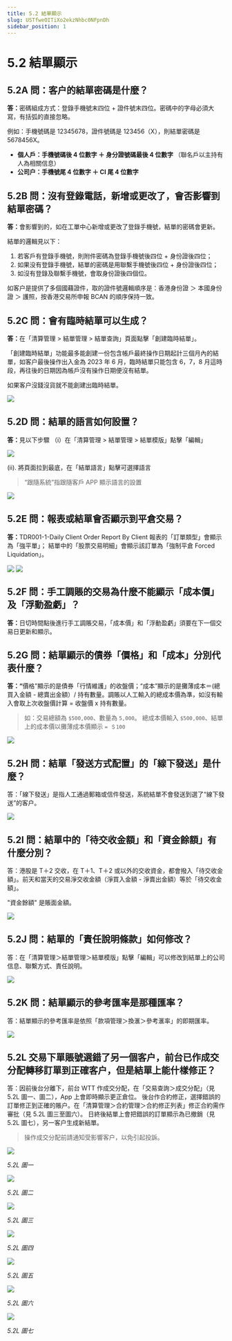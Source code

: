 ```yaml
---
title: 5.2 結單顯示
slug: USTfweOITiXo2ekzNhbc0NFpnDh
sidebar_position: 1
---
```



# 5.2 結單顯示

## 5.2A 問：客户的結單密碼是什麼？

<b>答：</b>密碼組成方式：登錄手機號末四位 + 證件號末四位。密碼中的字母必須大寫，有括弧的直接忽略。 

例如：手機號碼是 12345678，證件號碼是 123456（X），則結單密碼是 5678456X。

- <b>個人戶：手機號碼後 4 位數字 ＋ 身分證號碼最後 4 位數字  </b>（聯名戶以主持有人為相關信息）
- <b>公司户：手機號尾 4 位數字 ＋ CI 尾 4 位數字</b>

## 5.2B 問：沒有登錄電話，新增或更改了，會否影響到結單密碼？

<b>答：</b>會影響到的，如在工單中心新增或更改了登錄手機號，結單的密碼會更新。

結單的邏輯見以下：

1. 若客戶有登錄手機號，則附件密碼為登錄手機號後四位 + 身份證後四位；
2. 如果没有登錄手機號，結單的密碼是用聯繫手機號後四位 + 身份證後四位；
3. 如沒有登錄及聯繫手機號，會取身份證後四個位。

如客户是提供了多個國藉證件，取的證件號邏輯順序是：香港身份證 ＞ 本國身份證 ＞ 護照，按香港交易所申報 BCAN 的順序保持一致。

## 5.2C 問：會有臨時結單可以生成？

<b>答：</b>在「清算管理 &gt; 結單管理 &gt; 結單查詢」頁面點擊「創建臨時結單」。


「創建臨時結單」功能最多能創建一份包含帳戶最終操作日期起計三個月內的結單，如客户最後操作出入金為 2023 年 6 月，臨時結單只能包含 6，7，8 月這時段，再往後的日期因為帳戶沒有操作日期便沒有結單。


如果客户沒錢沒貨就不能創建出臨時結單。

<img src="/assets/JnOBbpSMtocgUZxGMGzcpXXHnBd.png" src-width="2496" src-height="1312" align="center"/>

## 5.2D 問：結單的語言如何設置？

<b>答：</b>見以下步驟
（i）在「清算管理 &gt; 結單管理 &gt; 結單模版」點擊「編輯」

<img src="/assets/V9JXbMtSKom2IBxZAbDc68JKnbc.png" src-width="1842" src-height="1430" align="center"/>

(ii). 將頁面拉到最底，在「結單語言」點擊可選擇語言

> “跟隨系統”指跟隨客戶 APP 顯示語言的設置

<img src="/assets/EjRFb3LTPohPwKxIvincZC5gnvb.png" src-width="1898" src-height="1430" align="center"/>

## 5.2E 問：報表或結單會否顯示到平倉交易？

<b>答：</b>TDR001-1-Daily Client Order Report By Client 報表的「訂單類型」會顯示為「強平單」；
結單中的「股票交易明細」會顯示該訂單為「強制平倉 Forced Liquidation」。

<img src="/assets/HaJbbxtEfoUomMxO3yocKEfEnJf.png" src-width="2832" src-height="1486" align="center"/>

<img src="/assets/M3ScbSviZoz0CQxfasUc8kCInre.png" src-width="1384" src-height="676" align="center"/>

## 5.2F 問：手工調賬的交易為什麼不能顯示「成本價」及「浮動盈虧」？

<b>答：</b>日切時間點後進行手工調賬交易，「成本價」和「浮動盈虧」須要在下一個交易日更新和顯示。

## 5.2G 問：結單顯示的債券「價格」和「成本」分別代表什麼？

<b>答：</b><b>“</b>價格”顯示的是債券「行情維護」的收盤價；“成本”顯示的是攤薄成本＝(總買入金額 - 總賣出金額）/ 持有數量。調賬以人工輸入的總成本價為準，如沒有輸入會取上次收盤價計算 = 收盤價 x 持有數量。

> 如：交易總額為 `$500,000`、數量為 `5,000`。
總成本價輸入 `$500,000`、結單上的成本價以攤薄成本價顯示 `= ＄100`

<img src="/assets/IbgNbI3pVoKa5SxMJwYc7hLenoc.png" src-width="1368" src-height="260" align="center"/>

## 5.2H 問：結單「發送方式配置」的「線下發送」是什麼？

答：「線下發送」是指人工通過郵箱或信件發送，系統結單不會發送到選了“線下發送”的客户。

<img src="/assets/W1kVbqMxGo8j4YxcaOBcwgHjnod.png" src-width="2830" src-height="1410" align="center"/>

## 5.2I 問：結單中的「待交收金額」和「資金餘額」有什麼分別？

答：港股是 T＋2 交收，在 T＋1、T＋2 或以外的交收資金，都會撥入「待交收金額」。前天和當天的交易淨交收金額（淨買入金額 - 淨賣出金額）等於「待交收金額」。

"資金餘額" 是賬面金額。

<img src="/assets/ScS9bAMOYoKz0vxMfYrckQEVn6c.png" src-width="1706" src-height="696" align="center"/>

## 5.2J 問：結單的「責任說明條款」如何修改？

答：在「清算管理＞結單管理＞結單模版」點擊「編輯」可以修改到結單上的公司信息、聯繫方式、責任說明。

<img src="/assets/XAV6bbC6joDNhzx2szFcVC6OnsI.png" src-width="1980" src-height="1410" align="center"/>

## 5.2K 問：結單顯示的參考匯率是那種匯率？

答：結單顯示的參考匯率是依照「款項管理＞換滙＞參考滙率」的即期匯率。

<img src="/assets/Wi7hbQ2BgoxjCixXHeBcCJH4ndh.png" src-width="1682" src-height="634" align="center"/>

## 5.2L 交易下單賬號選錯了另一個客户，前台已作成交分配轉移訂單到正確客户，但是結單上能什樣修正？

答：因前後台分離下，前台 WTT 作成交分配，在「交易查詢＞成交分配」（見 5.2L 圖一、圖二），App 上會即時顯示更正倉位。
後台作合約修正，選擇錯誤的訂單修正到正確的賬户。在「清算管理＞合約管理＞合約修正列表」修正合約需作審批（見 5.2L 圖三至圖六）。
日終後結單上會把錯誤的訂單顯示為已撤銷（見 5.2L 圖七），另一客户生成新結單。

> 操作成交分配前請通知受影響客户，以免引起投訴。

<img src="/assets/K5sRb3n9NoKLTix9fGgcCfVfnKc.png" src-width="2612" src-height="1574" align="center"/>

<em>5.2L 圖一</em>

<img src="/assets/TYZWbONwHouV2Ux3Ii9cctt2n0Z.png" src-width="2606" src-height="1544" align="center"/>

<em>5.2L 圖二</em>

<img src="/assets/R2wbbfd1HowsZpxQsxrcpaW7npf.png" src-width="2732" src-height="816" align="center"/>

<em>5.2L 圖三</em>

<img src="/assets/K4RNb3gH3o7f0tx1PmTcj2KYnRX.png" src-width="2702" src-height="1192" align="center"/>

<em>5.2L 圖四</em>

<img src="/assets/EyNxbvLVaoOOaNxMWEqcW8isn5e.png" src-width="2504" src-height="1538" align="center"/>

<em>5.2L 圖五</em>

<img src="/assets/LPH6bRmrooN7m4xSse4cnD08nm3.png" src-width="2850" src-height="1306" align="center"/>

<em>5.2L 圖六</em>

<img src="/assets/DR0JbodVMoCNJVxiaF4cHJhVnmg.png" src-width="1096" src-height="370" align="center"/>

<em>5.2L 圖七</em>

